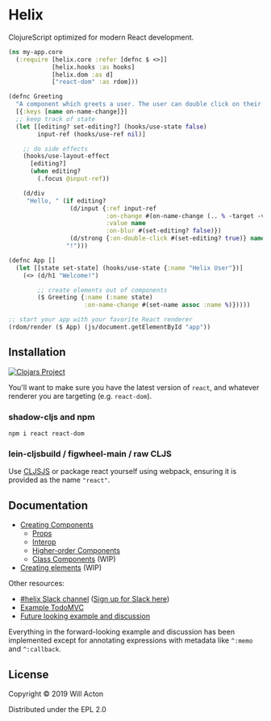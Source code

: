 # Helix

ClojureScript optimized for modern React development.


```clojure
(ns my-app.core
  (:require [helix.core :refer [defnc $ <>]]
            [helix.hooks :as hooks]
            [helix.dom :as d]
            ["react-dom" :as rdom]))

(defnc Greeting
  "A component which greets a user. The user can double click on their name to edit it."
  [{:keys [name on-name-change]}]
  ;; keep track of state
  (let [[editing? set-editing?] (hooks/use-state false)
        input-ref (hooks/use-ref nil)]

    ;; do side effects
    (hooks/use-layout-effect
      [editing?]
      (when editing?
        (.focus @input-ref))

    (d/div
     "Hello, " (if editing?
                 (d/input {:ref input-ref
                           :on-change #(on-name-change (.. % -target -value))
                           :value name
                           :on-blur #(set-editing? false)})
                 (d/strong {:on-double-click #(set-editing? true)} name)
                "!")))

(defnc App []
  (let [[state set-state] (hooks/use-state {:name "Helix User"})]
    (<> (d/h1 "Welcome!")

        ;; create elements out of components
        ($ Greeting {:name (:name state)
                     :on-name-change #(set-name assoc :name %)}))))

;; start your app with your favorite React renderer
(rdom/render ($ App) (js/document.getElementById "app"))
```

## Installation

[![Clojars Project](https://img.shields.io/clojars/v/lilactown/helix.svg)](https://clojars.org/lilactown/helix)

You'll want to make sure you have the latest version of `react`, and whatever
renderer you are targeting (e.g. `react-dom`).


### shadow-cljs and npm

```
npm i react react-dom
```

### lein-cljsbuild / figwheel-main / raw CLJS

Use [CLJSJS](https://github.com/cljsjs/packages/tree/master/react) or package
react yourself using webpack, ensuring it is provided as the name `"react"`.

## Documentation

- [Creating Components](./docs/creating-components.md)
  - [Props](./docs/creating-components.md#props)
  - [Interop](./docs/creating-components.md#interop)
  - [Higher-order Components](./docs/creating-components.md#higher-order-components)
  - [Class Components](./docs/creating-components.md#class-components) (WIP)
- [Creating elements](./docs/creating-elements.md) (WIP)


Other resources:

- [#helix Slack channel](https://clojurians.slack.com/archives/CRRJBCX7S) ([Sign up for Slack here](http://clojurians.net))
- [Example TodoMVC](https://github.com/Lokeh/helix-todo-mvc)
- [Future looking example and discussion](https://gist.github.com/Lokeh/e93a1a0ab25d40df006d77f405c1e535)

Everything in the forward-looking example and discussion has been implemented except for annotating expressions with metadata like `^:memo` and `^:callback`.


## License

Copyright © 2019 Will Acton

Distributed under the EPL 2.0
